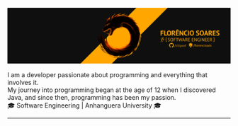[![ProfileBanner](https://github.com/zlilpoof/zlilpoof/blob/main/capa%20linkedin%20v6.png)](https://github.com/zlilpoof)

I am a developer passionate about programming and everything that involves it. <br/>
My journey into programming began at the age of 12 when I discovered Java,
and since then, programming has been my passion. <br/>
🎓 Software Engineering | Anhanguera University 🎓

---
